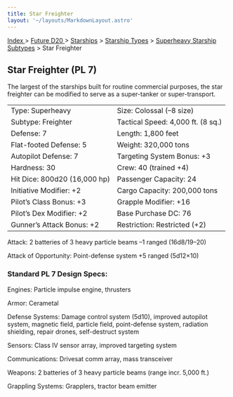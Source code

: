 ```yaml
---
title: Star Freighter
layout: '~/layouts/MarkdownLayout.astro'
---
```


[ Index ](/) > [ Future D20 ](/future.d20.srd) > [Starships](/future.d20.srd/starships) > [Starship Types](/future.d20.srd/starships/starship) > [Superheavy Starship Subtypes](/future.d20.srd/starships/starship.types/superheavy.starship) > Star Freighter

## Star Freighter (PL 7)

The largest of the starships built for routine commercial purposes, the star
freighter can be modified to serve as a super-tanker or super-transport.


<table> <tr><td>Type: Superheavy</td><td>Size: Colossal (–8 size)</td></tr> <tr class="shaded"><td>Subtype: Freighter</td><td>Tactical Speed: 4,000 ft. (8 sq.)</td></tr> <tr><td>Defense: 7</td><td>Length: 1,800 feet</td></tr> <tr class="shaded"><td>Flat-footed Defense: 5</td><td>Weight: 320,000 tons</td></tr> <tr><td>Autopilot Defense: 7</td><td>Targeting System Bonus: +3</td></tr> <tr class="shaded"><td>Hardness: 30</td><td>Crew: 40 (trained +4)</td></tr> <tr><td>Hit Dice: 800d20 (16,000 hp)</td><td>Passenger Capacity: 24</td></tr> <tr class="shaded"><td>Initiative Modifier: +2</td><td>Cargo Capacity: 200,000 tons</td></tr> <tr><td>Pilot’s Class Bonus: +3</td><td>Grapple Modifier: +16</td></tr> <tr class="shaded"><td>Pilot’s Dex Modifier: +2</td><td>Base Purchase DC: 76</td></tr> <tr><td>Gunner’s Attack Bonus: +2</td><td>Restriction: Restricted (+2)</td></tr> </table>



Attack: 2 batteries of 3 heavy particle beams –1 ranged (16d8/19–20)

Attack of Opportunity: Point-defense system +5 ranged (5d12×10)

### Standard PL 7 Design Specs:

Engines: Particle impulse engine, thrusters

Armor: Cerametal

Defense Systems: Damage control system (5d10), improved autopilot system,
magnetic field, particle field, point-defense system, radiation shielding,
repair drones, self-destruct system

Sensors: Class IV sensor array, improved targeting system

Communications: Drivesat comm array, mass transceiver

Weapons: 2 batteries of 3 heavy particle beams (range incr. 5,000 ft.)

Grappling Systems: Grapplers, tractor beam emitter

